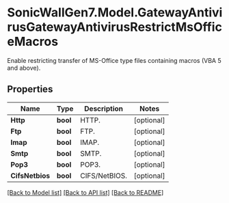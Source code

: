 # SonicWallGen7.Model.GatewayAntivirusGatewayAntivirusRestrictMsOfficeMacros
Enable restricting transfer of MS-Office type files containing macros (VBA 5 and above).

## Properties

Name | Type | Description | Notes
------------ | ------------- | ------------- | -------------
**Http** | **bool** | HTTP. | [optional] 
**Ftp** | **bool** | FTP. | [optional] 
**Imap** | **bool** | IMAP. | [optional] 
**Smtp** | **bool** | SMTP. | [optional] 
**Pop3** | **bool** | POP3. | [optional] 
**CifsNetbios** | **bool** | CIFS/NetBIOS. | [optional] 

[[Back to Model list]](../README.md#documentation-for-models) [[Back to API list]](../README.md#documentation-for-api-endpoints) [[Back to README]](../README.md)

